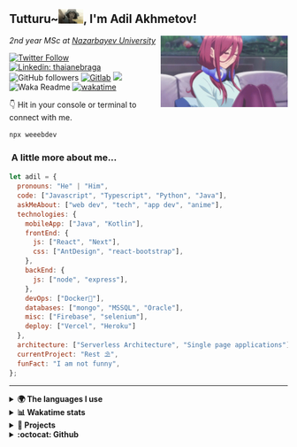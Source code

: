 <h2>Tutturu~<img src="img/tuturu.gif" width="45" alt="">, I'm Adil Akhmetov! <img src="img/miku-dance.gif" width="50" alt=""></h2>
<img align='right' src="img/miku.gif" width="230" alt="">
<p><em>2nd year MSc at <a href="https://nu.edu.kz/">Nazarbayev University</a>
<a href="https://sdu.edu.kz/"><img src="img/sdu-ahegao.svg" align="right" width="100" alt=""></a>
</em></p>

[![Twitter Follow](https://img.shields.io/twitter/follow/weeebdev?label=Follow)](https://twitter.com/intent/follow?screen_name=weeebdev)
[![Linkedin: thaianebraga](https://img.shields.io/badge/-adildev-blue?style=flat-square&logo=Linkedin&logoColor=white&link=https://www.linkedin.com/in/adildev/)](https://www.linkedin.com/in/adildev/)
![GitHub followers](https://img.shields.io/github/followers/weeebdev?label=Follow&style=flat-square)
[![Gitlab](https://img.shields.io/badge/Gitlab-weeebdev-orange?style=flat-square&logo=gitlab)](https://gitlab.com/weeebdev)
![](https://visitor-badge.glitch.me/badge?page_id=weeebdev.weeebdev)
![Waka Readme](https://github.com/weeebdev/weeebdev/workflows/Waka%20Readme/badge.svg)
[![wakatime](https://wakatime.com/badge/user/1fb6390f-222e-4088-8de8-840ef1443858.svg)](https://wakatime.com/@1fb6390f-222e-4088-8de8-840ef1443858)
<!-- [![Leetcode badge](https://leetcode-badge.chyroc.cn/?name=user3449f)](https://leetcode.com/user3449f/) -->

👇 Hit in your console or terminal to connect with me.

```bash
npx weeebdev
```

### <img src="https://media.giphy.com/media/VgCDAzcKvsR6OM0uWg/giphy.gif" width="50" alt=""> A little more about me...

```javascript
let adil = {
  pronouns: "He" | "Him",
  code: ["Javascript", "Typescript", "Python", "Java"],
  askMeAbout: ["web dev", "tech", "app dev", "anime"],
  technologies: {
    mobileApp: ["Java", "Kotlin"],
    frontEnd: {
      js: ["React", "Next"],
      css: ["AntDesign", "react-bootstrap"],
    },
    backEnd: {
      js: ["node", "express"],
    },
    devOps: ["Docker🐳"],
    databases: ["mongo", "MSSQL", "Oracle"],
    misc: ["Firebase", "selenium"],
    deploy: ["Vercel", "Heroku"]
  },
  architecture: ["Serverless Architecture", "Single page applications"],
  currentProject: "Rest ⛱",
  funFact: "I am not funny",
};
```

---

<details>
  <summary><b>🌍 The languages I use</b></summary>
  <hr>
  
  
| ⏰ Past month | ⌛️ Past Year |
|---|---|
| <a href="https://wakatime.com/@adildev"><img src="https://wakatime.com/share/@adilDev/4ebe423a-b427-4031-b073-d221b9528df7.svg" height="300px"></a> | <a href="https://wakatime.com/@adildev"><img src="https://wakatime.com/share/@adilDev/1b4a30f1-9a7f-47fe-b8d2-0fc90f37fcd3.svg" height="300px"></a> |
</details>

<details>
<summary><b>📊 Wakatime stats</b><br></summary>
<div>
<hr/>

<!--START_SECTION:waka-->
![Code Time](http://img.shields.io/badge/Code%20Time-4%2C165%20hrs%2040%20mins-blue)

![Profile Views](http://img.shields.io/badge/Profile%20Views-9-blue)

![Lines of code](https://img.shields.io/badge/From%20Hello%20World%20I%27ve%20Written-7.6%20million%20lines%20of%20code-blue)

**🐱 My GitHub Data** 

> 📦 540.9 kB Used in GitHub's Storage 
 > 
> 🏆 217 Contributions in the Year 2024
 > 
> 💼 Opted to Hire
 > 
> 📜 61 Public Repositories 
 > 
> 🔑 14 Private Repositories 
 > 
**I'm an Early 🐤** 

```text
🌞 Morning                368 commits         █░░░░░░░░░░░░░░░░░░░░░░░░   05.02 % 
🌆 Daytime                3655 commits        ████████████░░░░░░░░░░░░░   49.86 % 
🌃 Evening                2767 commits        █████████░░░░░░░░░░░░░░░░   37.75 % 
🌙 Night                  540 commits         ██░░░░░░░░░░░░░░░░░░░░░░░   07.37 % 
```
📅 **I'm Most Productive on Tuesday** 

```text
Monday                   841 commits         ███░░░░░░░░░░░░░░░░░░░░░░   11.47 % 
Tuesday                  1937 commits        ███████░░░░░░░░░░░░░░░░░░   26.43 % 
Wednesday                821 commits         ███░░░░░░░░░░░░░░░░░░░░░░   11.20 % 
Thursday                 1005 commits        ███░░░░░░░░░░░░░░░░░░░░░░   13.71 % 
Friday                   340 commits         █░░░░░░░░░░░░░░░░░░░░░░░░   04.64 % 
Saturday                 767 commits         ███░░░░░░░░░░░░░░░░░░░░░░   10.46 % 
Sunday                   1619 commits        ██████░░░░░░░░░░░░░░░░░░░   22.09 % 
```


📊 **This Week I Spent My Time On** 

```text
🕑︎ Time Zone: Asia/Almaty

💬 Programming Languages: 
Other                    22 hrs 24 mins      ████████████████░░░░░░░░░   63.49 % 
C++                      6 hrs 36 mins       █████░░░░░░░░░░░░░░░░░░░░   18.75 % 
Markdown                 5 hrs 16 mins       ████░░░░░░░░░░░░░░░░░░░░░   14.94 % 
Python                   47 mins             █░░░░░░░░░░░░░░░░░░░░░░░░   02.24 % 
Bash                     8 mins              ░░░░░░░░░░░░░░░░░░░░░░░░░   00.39 % 

🔥 Editors: 
Chrome                   20 hrs 19 mins      ██████████████░░░░░░░░░░░   57.60 % 
Neovim                   6 hrs 46 mins       █████░░░░░░░░░░░░░░░░░░░░   19.19 % 
Obsidian                 5 hrs 16 mins       ████░░░░░░░░░░░░░░░░░░░░░   14.94 % 
fish                     2 hrs 7 mins        ██░░░░░░░░░░░░░░░░░░░░░░░   06.04 % 
VS Code                  47 mins             █░░░░░░░░░░░░░░░░░░░░░░░░   02.24 % 

🐱‍💻 Projects: 
Writing                  15 hrs 14 mins      ███████████░░░░░░░░░░░░░░   43.18 % 
contests                 9 hrs 55 mins       ███████░░░░░░░░░░░░░░░░░░   28.14 % 
Terminal                 1 hr 52 mins        █░░░░░░░░░░░░░░░░░░░░░░░░   05.31 % 
superset                 1 hr 22 mins        █░░░░░░░░░░░░░░░░░░░░░░░░   03.89 % 
mylifestats              1 hr 11 mins        █░░░░░░░░░░░░░░░░░░░░░░░░   03.38 % 

💻 Operating System: 
Mac                      35 hrs 17 mins      █████████████████████████   100.00 % 
```

**I Mostly Code in Jupyter Notebook** 

```text
Python                   4 repos             █░░░░░░░░░░░░░░░░░░░░░░░░   04.76 % 
CSS                      4 repos             █░░░░░░░░░░░░░░░░░░░░░░░░   04.76 % 
C++                      1 repo              ░░░░░░░░░░░░░░░░░░░░░░░░░   01.19 % 
Lua                      1 repo              ░░░░░░░░░░░░░░░░░░░░░░░░░   01.19 % 
Promela                  1 repo              ░░░░░░░░░░░░░░░░░░░░░░░░░   01.19 % 
```



**Timeline**

![Lines of Code chart](https://raw.githubusercontent.com/weeebdev/weeebdev/master/assets/bar_graph.png)


 Last Updated on 11/02/2024 01:13:52 UTC
<!--END_SECTION:waka-->
</div>
</details>

<details>
<summary><b>🧾 Projects</b></summary>
<hr>

|Project|Status|
|---|---|
|[![ReadMe Card](https://github-readme-stats.vercel.app/api/pin/?username=weeebdev&repo=waifu.pics&theme=dracula)](https://github.com/weeebdev/waifu.pics)|[![time tracker](https://wakatime.com/badge/github/weeebdev/waifu.pics.svg)](https://wakatime.com/badge/github/weeebdev/waifu.pics)|
|[![ReadMe Card](https://github-readme-stats.vercel.app/api/pin/?username=mentor-ship&repo=mentorship&theme=dracula)](https://github.com/Mentor-ship/Mentorship)|[![time tracker](https://wakatime.com/badge/github/Mentor-ship/Mentorship.svg)](https://wakatime.com/badge/github/Mentor-ship/Mentorship)|
|[![ReadMe Card](https://github-readme-stats.vercel.app/api/pin/?username=masters-and-Abu&repo=tolqyn&theme=dracula)](https://github.com/Masters-and-Abu/Tolqyn)|[![time tracker](https://wakatime.com/badge/github/Masters-and-Abu/Tolqyn.svg)](https://wakatime.com/badge/github/Masters-and-Abu/Tolqyn)|
|[![ReadMe Card](https://github-readme-stats.vercel.app/api/pin/?username=dracula&repo=unigram&theme=dracula)](https://github.com/dracula/unigram)||

</details>

<details>
  <summary><b>:octocat: Github</b></summary>
  <hr>
  <a href="https://sourcekarma.vercel.app/weeebdev"><img src="https://sourcekarma-og.vercel.app/api/weeebdev/github" alt="" align="left"/></a>
  <img src="https://github-readme-stats.vercel.app/api?username=weeebdev&show_icons=true&theme=dracula&hide_title=true&hide_rank=true&count_private=true" align="right"/>
</details>
<div align="center">
  <kbd>
    <img src="https://waifu.now.sh/sfw/hug" alt="">
  </kbd>
</div>
